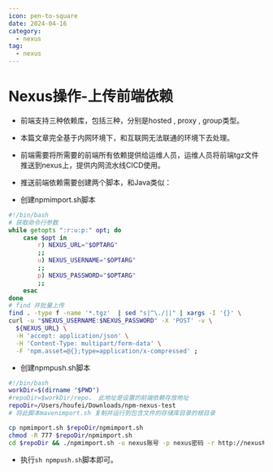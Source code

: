 ```yaml
---
icon: pen-to-square
date: 2024-04-16
category:
  - nexus
tag:
  - nexus
---
```

# Nexus操作-上传前端依赖

  - 前端支持三种依赖库，包括三种，分别是hosted , proxy , group类型。
  - 本篇文章完全基于内网环境下，和互联网无法联通的环境下去处理。
  - 前端需要将所需要的前端所有依赖提供给运维人员，运维人员将前端tgz文件推送到nexus上，提供内网流水线CICD使用。
  - 推送前端依赖需要创建两个脚本，和Java类似：

  - 创建npmimport.sh脚本

  ```bash
  #!/bin/bash
  # 获取命令行参数
  while getopts ":r:u:p:" opt; do
      case $opt in
          r) NEXUS_URL="$OPTARG"
          ;;
          u) NEXUS_USERNAME="$OPTARG"
          ;;
          p) NEXUS_PASSWORD="$OPTARG"
          ;;
      esac
  done
  # find 并批量上传
  find . -type f -name '*.tgz'  | sed "s|^\./||" | xargs -I '{}' \
  curl -u "$NEXUS_USERNAME:$NEXUS_PASSWORD" -X 'POST' -v \
    ${NEXUS_URL} \
    -H 'accept: application/json' \
    -H 'Content-Type: multipart/form-data' \
    -F 'npm.asset=@{};type=application/x-compressed' ;
  ```

  - 创建npmpush.sh脚本

  ```bash
  #!/bin/bash
  workDir=$(dirname "$PWD")
  #repoDir=$workDir/repo， 此地址是设置的前端依赖存放地址
  repoDir=/Users/houfei/Downloads/npm-nexus-test
  # 将此脚本mavenimport.sh 复制并运行到包含文件的存储库目录的根目录
  
  cp npmimport.sh $repoDir/npmimport.sh
  chmod -R 777 $repoDir/npmimport.sh
  cd $repoDir && ./npmimport.sh -u nexus账号 -p nexus密码 -r http://nexus地址/service/rest/v1/components?repository=npm-private
  ```

  - 执行`sh npmpush.sh`脚本即可。
